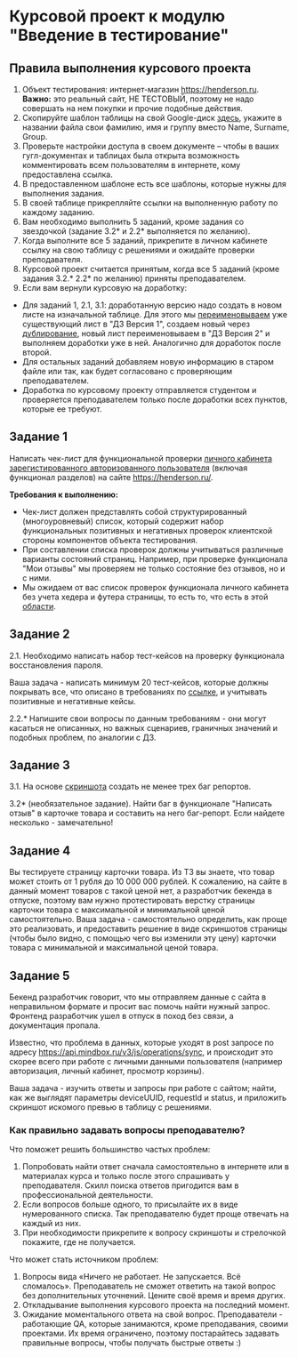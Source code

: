 # Курсовой проект к модулю "Введение в тестирование"

## Правила выполнения курсового проекта

1. Объект тестирования: интернет-магазин https://henderson.ru. **Важно:** это реальный сайт, НЕ ТЕСТОВЫЙ, поэтому не надо совершать на нем покупки и прочие подобные действия.
1. Скопируйте шаблон таблицы на свой Google-диск [здесь](https://docs.google.com/spreadsheets/d/1Nl2_n46HvTIdv7JpbNLjOtMcWSuYpblZjyxlsBFKanY/edit?usp=sharing), укажите в названии файла свои фамилию, имя и группу вместо Name, Surname, Group. 
1. Проверьте настройки доступа в своем документе – чтобы в ваших гугл-документах и таблицах была открыта возможность комментировать всем пользователям в интернете, кому предоставлена ссылка.
1. В предоставленном шаблоне есть все шаблоны, которые нужны для выполнения задания.
1. В своей таблице прикрепляйте ссылки на выполненную работу по каждому заданию.
1. Вам необходимо выполнить 5 заданий, кроме задания со звездочкой (задание 3.2* и 2.2* выполняется по желанию).
1. Когда выполните все 5 заданий, прикрепите в личном кабинете ссылку на свою таблицу с решениями и ожидайте проверки преподавателя.
1. Курсовой проект считается принятым, когда все 5 заданий (кроме задания 3.2.* 2.2* по желанию) приняты преподавателем.
1. Если вам вернули курсовую на доработку:
- Для заданий 1, 2.1, 3.1: доработанную версию надо создать в новом листе на изначальной таблице. Для этого мы [переименовываем](https://drive.google.com/file/d/1dGqZztwZjqlzu-4uyl170akGAfci59N7/view?usp=sharing) уже существующий лист в "ДЗ Версия 1", создаем новый через [дублирование](https://drive.google.com/file/d/1Ich_S9DlpeaQ0BBnalVf-Ip9grsOKESj/view?usp=sharing), новый лист переименовываем в "ДЗ Версия 2" и выполняем доработки уже в ней. Аналогично для доработок после второй. 
- Для остальных заданий добавляем новую информацию в старом файле или так, как будет согласовано с проверяющим преподавателем.
- Доработка по курсовому проекту отправляется студентом и проверяется преподавателем только после доработки всех пунктов, которые ее требуют.

## Задание 1

Написать чек-лист для функциональной проверки [личного кабинета зарегистированного авторизованного пользователя](https://henderson.ru/cabinet/) (включая функционал разделов) на сайте https://henderson.ru/.

**Требования к выполнению:**
* Чек-лист должен представлять собой структурированный (многоуровневый) список, который содержит набор функциональных позитивных и негативных проверок клиентской стороны компонентов объекта тестирования.
* При составлении списка проверок должны учитываться различные варианты состояний страниц. Например, при проверке функционала "Мои отзывы" мы проверяем не только состояние без отзывов, но и с ними.
* Мы ожидаем от вас список проверок функционала личного кабинета без учета хедера и футера страницы, то есть то, что есть в этой [области](https://drive.google.com/file/d/1rn6z04Erx7QjUmmTm4-R5MNNBgXpRSP2/view?usp=sharing).

## Задание 2

2.1. Необходимо написать набор тест-кейсов на проверку функционала восстановления пароля.

Ваша задача - написать минимум 20 тест-кейсов, которые должны покрывать все, что описано в требованиях по
[ссылке](https://docs.google.com/document/d/12deDbATIy0Xps8MiWvumNqHISfAlFc4etY8F4lPcqJ4/edit?usp=sharing), и учитывать позитивные и негативные кейсы.

2.2.*  Напишите свои вопросы по данным требованиям - они могут касаться не описанных, но важных сценариев, граничных значений и подобных проблем, по аналогии с ДЗ.

## Задание 3

3.1. На основе [скриншота](https://drive.google.com/file/d/1ucv3JFqEGY7ijVtP0Qn0BrdV2ipqYu37/view?usp=sharing) создать не менее трех баг репортов.

3.2* (необязательное задание). Найти баг в функционале "Написать отзыв" в карточке товара и составить на него баг-репорт. 
Если найдете несколько - замечательно!

## Задание 4

Вы тестируете страницу карточки товара. Из ТЗ вы знаете, что товар может стоить от 1 рубля до 10 000 000 рублей. К сожалению, на сайте в данный момент товаров с такой ценой нет, а разработчик бекенда в отпуске, поэтому вам нужно протестировать верстку страницы карточки товара с максимальной и минимальной ценой самостоятельно.
Ваша задача - самостоятельно определить, как проще это реализовать, и предоставить решение в виде скриншотов страницы (чтобы было видно, с помощью чего вы изменили эту цену) карточки товара с минимальной и максимальной ценой товара.

## Задание 5

Бекенд разработчик говорит, что мы отправляем данные с сайта в неправильном формате и просит вас помочь найти нужный запрос. Фронтенд разработчик ушел в отпуск в поход без связи, а документация пропала.

Известно, что проблема в данных, которые уходят в post запросе по адресу https://api.mindbox.ru/v3/js/operations/sync, и происходит это скорее всего при работе с личными данными пользователя (например авторизация, личный кабинет, просмотр корзины).

Ваша задача - изучить ответы и запросы при работе с сайтом; найти, как же выглядят параметры deviceUUID, requestId и status, и приложить скриншот искомого превью в таблицу с решениями.

### Как правильно задавать вопросы преподавателю?

Что поможет решить большинство частых проблем:

1. Попробовать найти ответ сначала самостоятельно в интернете или в материалах курса и только после этого спрашивать у преподавателя. Скилл поиска ответов пригодится вам в профессиональной деятельности.
1. Если вопросов больше одного, то присылайте их в виде нумерованного списка. Так преподавателю будет проще отвечать на каждый из них. 
1. При необходимости прикрепите к вопросу скриншоты и стрелочкой покажите, где не получается. 

Что может стать источником проблем:

1. Вопросы вида «Ничего не работает. Не запускается. Всё сломалось». Преподаватель не сможет ответить на такой вопрос без дополнительных уточнений. Цените своё время и время других.
2. Откладывание выполнения курсового проекта на последний момент.
3. Ожидание моментального ответа на свой вопрос. Преподаватели - работающие QA, которые занимаются, кроме преподавания, своими проектами. Их время ограничено, поэтому постарайтесь задавать правильные вопросы, чтобы получать быстрые ответы :)
